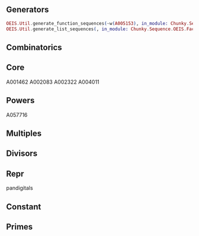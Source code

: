 ## Generators

```elixir 
OEIS.Util.generate_function_sequences(~w(A005153), in_module: Chunky.Sequence.OEIS.Multiples)
OEIS.Util.generate_list_sequences(, in_module: Chunky.Sequence.OEIS.Factors)
```

## Combinatorics



## Core



A001462
A002083
A002322
A004011

## Powers

A057716


## Multiples



## Divisors




## Repr

pandigitals

## Constant


## Primes

